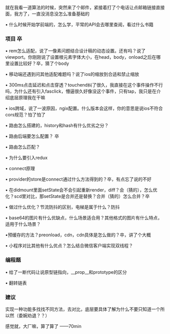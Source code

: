 就在我看一道算法的时候，突然来了个邮件，紧接着打了个电话让点邮箱链接直接面，我方了，一直没消息没怎么准备基础的

• 什么时候开始学前端的，怎么学，平常的API会去哪里查阅，看过什么书籍

###  项目 卒

• rem怎么适配，说了一像素问题结合设计稿的动态设置。还有吗？说了viewport。你刚刚说了设置根元素字体大小，在head，body，onload之后在哪里设置比较好？卒，猜了个body

• 移动端还遇到问其他适配难题吗？说了ios的缩放到合适和禁止缩放

• 300ms点击延迟和点击穿透？touchend纠了很久，我直接在这个事件操作不行吗，为什么还有引入fasclick，懵逼很久好像没这个事件，只有tap，我只是在介绍底层原理我在干嘛

• ios跨域，说了一波原因，ngix配置。什么版本会这样，你的意思是说ios不符合cors规范？怕了怕了

• 路由怎么搭建的，history和hash有什么优劣之分？

• 路由后端要怎么配置？ 卒

• 路由怎么匹配？

• 为什么要引入redux

• connect原理

• provider的store是connect通过什么方法得到的？卒，有点忘了说的不好

• 在didmount里面setState会不会引起重新render，diff？会（猜的），怎么优化？scd里对比，那setState是合并还是替换？合并（猜的）怎么合并？卒

• 做过什么优化？节流防抖的区别，电梯是属于什么？防抖

• base64的图片有什么优缺点，什么场景适合用？其他格式的图片有什么特点，适用于什么场景？

•预缓存的方法？preonload，cdn，cdn具体是怎么做的？卒，讲了个大概

• 小程序对比其他有什么优点？怎么结合微信客户端实现双线程？

### 编程题

• 给了一断代码让说原型链指向，__prop__和prototype的区分

• 翻转链表

### 建议
实现一种功能多找找不同方法，去对比，底层要具体了解为什么不要只知道一个所以然（委婉劝退？？）

感觉就，大厂嘛，算了算了
——70min
